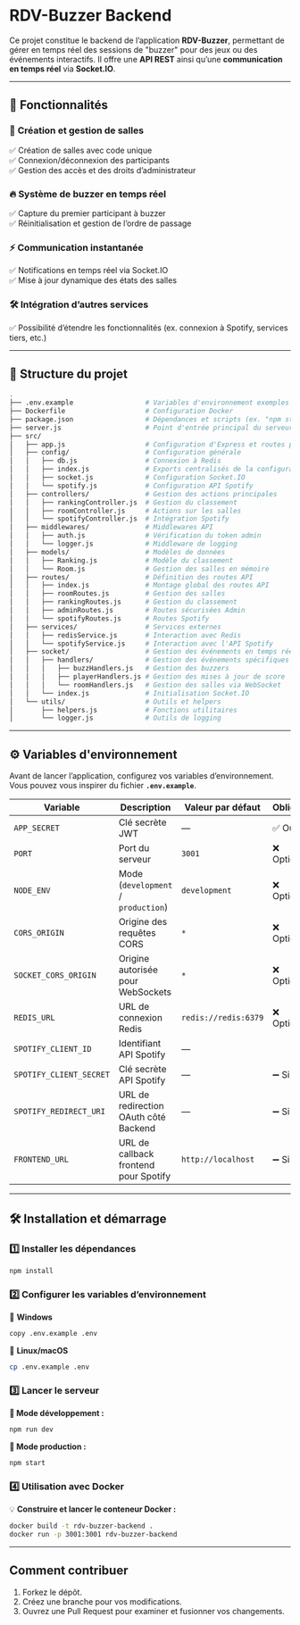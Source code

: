 # RDV-Buzzer Backend

Ce projet constitue le backend de l’application **RDV-Buzzer**, permettant de gérer en temps réel des sessions de "buzzer" pour des jeux ou des événements interactifs. Il offre une **API REST** ainsi qu’une **communication en temps réel** via **Socket.IO**.

---

## 🚀 Fonctionnalités

### 🎯 **Création et gestion de salles**
✅ Création de salles avec code unique  
✅ Connexion/déconnexion des participants  
✅ Gestion des accès et des droits d’administrateur  

### 🔥 **Système de buzzer en temps réel**
✅ Capture du premier participant à buzzer  
✅ Réinitialisation et gestion de l’ordre de passage  

### ⚡ **Communication instantanée**
✅ Notifications en temps réel via Socket.IO  
✅ Mise à jour dynamique des états des salles  

### 🛠 **Intégration d’autres services**
✅ Possibilité d’étendre les fonctionnalités (ex. connexion à Spotify, services tiers, etc.)

---

## 📂 **Structure du projet**
```bash
.
├── .env.example                  # Variables d'environnement exemples
├── Dockerfile                    # Configuration Docker
├── package.json                  # Dépendances et scripts (ex. "npm start")
├── server.js                     # Point d'entrée principal du serveur
├── src/
│   ├── app.js                    # Configuration d'Express et routes principales
│   ├── config/                   # Configuration générale
│   │   ├── db.js                 # Connexion à Redis
│   │   ├── index.js              # Exports centralisés de la configuration
│   │   ├── socket.js             # Configuration Socket.IO
│   │   └── spotify.js            # Configuration API Spotify
│   ├── controllers/              # Gestion des actions principales
│   │   ├── rankingController.js  # Gestion du classement
│   │   ├── roomController.js     # Actions sur les salles
│   │   └── spotifyController.js  # Intégration Spotify
│   ├── middlewares/              # Middlewares API
│   │   ├── auth.js               # Vérification du token admin
│   │   └── logger.js             # Middleware de logging
│   ├── models/                   # Modèles de données
│   │   ├── Ranking.js            # Modèle du classement
│   │   └── Room.js               # Gestion des salles en mémoire
│   ├── routes/                   # Définition des routes API
│   │   ├── index.js              # Montage global des routes API
│   │   ├── roomRoutes.js         # Gestion des salles
│   │   ├── rankingRoutes.js      # Gestion du classement
│   │   ├── adminRoutes.js        # Routes sécurisées Admin
│   │   └── spotifyRoutes.js      # Routes Spotify
│   ├── services/                 # Services externes
│   │   ├── redisService.js       # Interaction avec Redis
│   │   └── spotifyService.js     # Interaction avec l'API Spotify
│   ├── socket/                   # Gestion des événements en temps réel
│   │   ├── handlers/             # Gestion des événements spécifiques
│   │   │   ├── buzzHandlers.js   # Gestion des buzzers
│   │   │   ├── playerHandlers.js # Gestion des mises à jour de score
│   │   │   └── roomHandlers.js   # Gestion des salles via WebSocket
│   │   └── index.js              # Initialisation Socket.IO
│   └── utils/                    # Outils et helpers
│       ├── helpers.js            # Fonctions utilitaires
│       └── logger.js             # Outils de logging
```
---

## ⚙️ **Variables d'environnement**
Avant de lancer l’application, configurez vos variables d’environnement. Vous pouvez vous inspirer du fichier **`.env.example`**.

| Variable               | Description                                | Valeur par défaut       | Obligatoire  |
|------------------------|--------------------------------------------|-------------------------|---------------|
| `APP_SECRET`           | Clé secrète JWT                            | —                       | ✅ Oui       |
| `PORT`                 | Port du serveur                            | `3001`                  | ❌ Optionnel |
| `NODE_ENV`             | Mode (`development` / `production`)        | `development`           | ❌ Optionnel |
| `CORS_ORIGIN`          | Origine des requêtes CORS                  | `*`                     | ❌ Optionnel |
| `SOCKET_CORS_ORIGIN`   | Origine autorisée pour WebSockets          | `*`                     | ❌ Optionnel |
| `REDIS_URL`            | URL de connexion Redis                     | `redis://redis:6379`    | ❌ Optionnel |
| `SPOTIFY_CLIENT_ID`    | Identifiant API Spotify                    | —                       |  |
| `SPOTIFY_CLIENT_SECRET`| Clé secrète API Spotify                    | —                       | ➖ Si activé |
| `SPOTIFY_REDIRECT_URI` | URL de redirection OAuth côté Backend      | —                       | ➖ Si activé |
| `FRONTEND_URL`         | URL de callback frontend pour Spotify      | `http://localhost`      | ➖ Si activé |

---

## 🛠 **Installation et démarrage**

### 1️⃣ Installer les dépendances  
```bash
npm install
```

### 2️⃣ Configurer les variables d’environnement  
📌 **Windows**  
```bash
copy .env.example .env
```
📌 **Linux/macOS**  
```bash
cp .env.example .env
```

### 3️⃣ Lancer le serveur  
**🔹 Mode développement :**  
```bash
npm run dev
```
**🔹 Mode production :**  
```bash
npm start
```

### 4️⃣ Utilisation avec Docker  
💡 **Construire et lancer le conteneur Docker :**  
```bash
docker build -t rdv-buzzer-backend .
docker run -p 3001:3001 rdv-buzzer-backend
```

---

## Comment contribuer

1. Forkez le dépôt.
2. Créez une branche pour vos modifications.
3. Ouvrez une Pull Request pour examiner et fusionner vos changements.